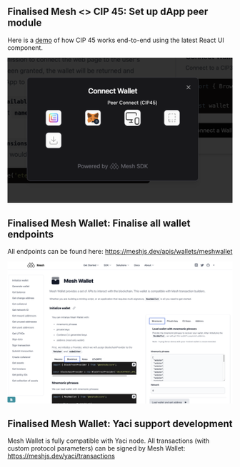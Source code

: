 

## Finalised Mesh <> CIP 45: Set up dApp peer module

Here is a [demo](./assets/cip45.mov) of how CIP 45 works end-to-end using the latest React UI component.

![](./assets/wallet-cip45.png)

## Finalised Mesh Wallet: Finalise all wallet endpoints

All endpoints can be found here: https://meshjs.dev/apis/wallets/meshwallet

![](./assets/meshwallet.png)

## Finalised Mesh Wallet: Yaci support development

Mesh Wallet is fully compatible with Yaci node. All transactions (with custom protocol parameters) can be signed by Mesh Wallet:
https://meshjs.dev/yaci/transactions
